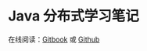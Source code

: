 # Java 分布式学习笔记

在线阅读：[Gitbook](https://www.gitbook.com/book/steveguoshao/study-notes/details)  或 [Github](https://github.com/steveguoshao/study-notes)

